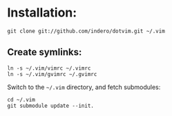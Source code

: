 Installation:
=============

    git clone git://github.com/indero/dotvim.git ~/.vim

Create symlinks:
----------------

    ln -s ~/.vim/vimrc ~/.vimrc
    ln -s ~/.vim/gvimrc ~/.gvimrc

Switch to the `~/.vim` directory, and fetch submodules:

    cd ~/.vim
    git submodule update --init.
